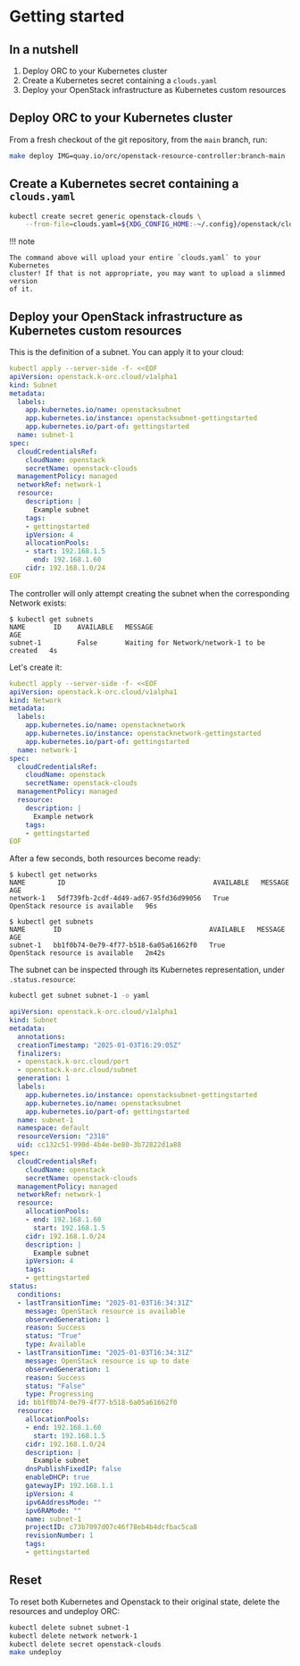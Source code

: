 # Getting started

## In a nutshell

1. Deploy ORC to your Kubernetes cluster
1. Create a Kubernetes secret containing a `clouds.yaml`
1. Deploy your OpenStack infrastructure as Kubernetes custom resources

## Deploy ORC to your Kubernetes cluster

From a fresh checkout of the git repository, from the `main` branch, run:

```sh
make deploy IMG=quay.io/orc/openstack-resource-controller:branch-main
```

## Create a Kubernetes secret containing a `clouds.yaml`

```sh
kubectl create secret generic openstack-clouds \
    --from-file=clouds.yaml=${XDG_CONFIG_HOME:-~/.config}/openstack/clouds.yaml
```

!!! note

    The command above will upload your entire `clouds.yaml` to your Kubernetes
    cluster! If that is not appropriate, you may want to upload a slimmed version
    of it.

## Deploy your OpenStack infrastructure as Kubernetes custom resources

This is the definition of a subnet. You can apply it to your cloud:

```yaml
kubectl apply --server-side -f- <<EOF
apiVersion: openstack.k-orc.cloud/v1alpha1
kind: Subnet
metadata:
  labels:
    app.kubernetes.io/name: openstacksubnet
    app.kubernetes.io/instance: openstacksubnet-gettingstarted
    app.kubernetes.io/part-of: gettingstarted
  name: subnet-1
spec:
  cloudCredentialsRef:
    cloudName: openstack
    secretName: openstack-clouds
  managementPolicy: managed
  networkRef: network-1
  resource:
    description: |
      Example subnet
    tags:
    - gettingstarted
    ipVersion: 4
    allocationPools:
    - start: 192.168.1.5
      end: 192.168.1.60
    cidr: 192.168.1.0/24
EOF
```

The controller will only attempt creating the subnet when the corresponding
Network exists:

```plaintext
$ kubectl get subnets
NAME       ID    AVAILABLE   MESSAGE                                       AGE
subnet-1         False       Waiting for Network/network-1 to be created   4s
```

Let's create it:

```yaml
kubectl apply --server-side -f- <<EOF
apiVersion: openstack.k-orc.cloud/v1alpha1
kind: Network
metadata:
  labels:
    app.kubernetes.io/name: openstacknetwork
    app.kubernetes.io/instance: openstacknetwork-gettingstarted
    app.kubernetes.io/part-of: gettingstarted
  name: network-1
spec:
  cloudCredentialsRef:
    cloudName: openstack
    secretName: openstack-clouds
  managementPolicy: managed
  resource:
    description: |
      Example network
    tags:
    - gettingstarted
EOF
```

After a few seconds, both resources become ready:

```plaintext
$ kubectl get networks
NAME        ID                                     AVAILABLE   MESSAGE                           AGE
network-1   5df739fb-2cdf-4d49-ad67-95fd36d99056   True        OpenStack resource is available   96s

$ kubectl get subnets
NAME       ID                                     AVAILABLE   MESSAGE                           AGE
subnet-1   bb1f0b74-0e79-4f77-b518-6a05a61662f0   True        OpenStack resource is available   2m42s
```

The subnet can be inspected through its Kubernetes representation, under
`.status.resource`:

```sh
kubectl get subnet subnet-1 -o yaml
```

```yaml
apiVersion: openstack.k-orc.cloud/v1alpha1
kind: Subnet
metadata:
  annotations:
  creationTimestamp: "2025-01-03T16:29:05Z"
  finalizers:
  - openstack.k-orc.cloud/port
  - openstack.k-orc.cloud/subnet
  generation: 1
  labels:
    app.kubernetes.io/instance: openstacksubnet-gettingstarted
    app.kubernetes.io/name: openstacksubnet
    app.kubernetes.io/part-of: gettingstarted
  name: subnet-1
  namespace: default
  resourceVersion: "2318"
  uid: cc132c51-990d-4b4e-be80-3b72822d1a88
spec:
  cloudCredentialsRef:
    cloudName: openstack
    secretName: openstack-clouds
  managementPolicy: managed
  networkRef: network-1
  resource:
    allocationPools:
    - end: 192.168.1.60
      start: 192.168.1.5
    cidr: 192.168.1.0/24
    description: |
      Example subnet
    ipVersion: 4
    tags:
    - gettingstarted
status:
  conditions:
  - lastTransitionTime: "2025-01-03T16:34:31Z"
    message: OpenStack resource is available
    observedGeneration: 1
    reason: Success
    status: "True"
    type: Available
  - lastTransitionTime: "2025-01-03T16:34:31Z"
    message: OpenStack resource is up to date
    observedGeneration: 1
    reason: Success
    status: "False"
    type: Progressing
  id: bb1f0b74-0e79-4f77-b518-6a05a61662f0
  resource:
    allocationPools:
    - end: 192.168.1.60
      start: 192.168.1.5
    cidr: 192.168.1.0/24
    description: |
      Example subnet
    dnsPublishFixedIP: false
    enableDHCP: true
    gatewayIP: 192.168.1.1
    ipVersion: 4
    ipv6AddressMode: ""
    ipv6RAMode: ""
    name: subnet-1
    projectID: c73b7097d07c46f78eb4b4dcfbac5ca8
    revisionNumber: 1
    tags:
    - gettingstarted
```

## Reset

To reset both Kubernetes and Openstack to their original state, delete the
resources and undeploy ORC:

```sh
kubectl delete subnet subnet-1
kubectl delete network network-1
kubectl delete secret openstack-clouds
make undeploy
```
